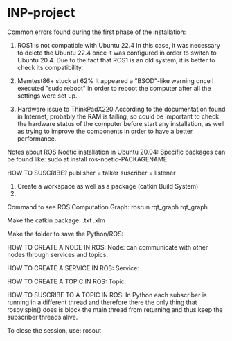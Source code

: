 # INP-project
Common errors found during the first phase of the installation:

1. ROS1 is not compatible with Ubuntu 22.4
  In this case, it was necessary to delete the Ubuntu 22.4 once it was configured in order to switch to Ubuntu 20.4. Due to the fact that ROS1 is an old system, it is better to check its compatibility.
  
2. Memtest86+ stuck at 62%
  It appeared a "BSOD"-like warning once I executed "sudo reboot" in order to reboot the computer after all the settings were set up.
  
3. Hardware issue to ThinkPadX220
  According to the documentation found in Internet, probably the RAM is failing, so could be important to check the hardware status of the computer before start any installation, as well as trying to improve the components in order to have a better performance. 

Notes about ROS Noetic installation in Ubuntu 20.04:
Specific packages can be found like: 
  sudo at install ros-noetic-PACKAGENAME

HOW TO SUSCRIBE?
publisher = talker
suscriber = listener
1. Create a workspace as well as a package (catkin Build System)
2. 


Command to see ROS Computation Graph: 
rosrun rqt_graph rqt_graph

Make the catkin package:
  .txt
  .xlm

Make the folder to save the Python/ROS:



HOW TO CREATE A NODE IN ROS:
Node: can communicate with other nodes through services and topics.

HOW TO CREATE A SERVICE IN ROS:
Service:

HOW TO CREATE A TOPIC IN ROS:
Topic:

HOW TO SUSCRIBE TO A TOPIC IN ROS:
In Python each subscriber is running in a different thread and therefore there the only thing that rospy.spin() does is block the main thread from returning and thus keep the subscriber threads alive. 

To close the session, use:
  rosout

